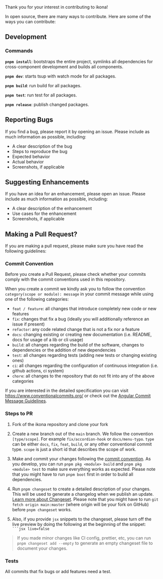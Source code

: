 Thank you for your interest in contributing to ikona!

In open source, there are many ways to contribute. Here are some of the ways you can contribute:

## Development

### Commands

**`pnpm install`**: bootstraps the entire project, symlinks all dependencies for cross-component development and builds
all components.

**`pnpm dev`**: starts tsup with watch mode for all packages.

**`pnpm build`**: run build for all packages.

**`pnpm test`**: run test for all packages.

**`pnpm release`**: publish changed packages.

## Reporting Bugs

If you find a bug, please report it by opening an issue. Please include as much information as possible, including:

- A clear description of the bug
- Steps to reproduce the bug
- Expected behavior
- Actual behavior
- Screenshots, if applicable

## Suggesting Enhancements

If you have an idea for an enhancement, please open an issue. Please include as much information as possible, including:

- A clear description of the enhancement
- Use cases for the enhancement
- Screenshots, if applicable

## Making a Pull Request?

If you are making a pull request, please make sure you have read the following guidelines:

### Commit Convention

Before you create a Pull Request, please check whether your commits comply with the commit conventions used in this
repository.

When you create a commit we kindly ask you to follow the convention `category(scope or module): message` in your commit
message while using one of the following categories:

- `feat / feature`: all changes that introduce completely new code or new features
- `fix`: changes that fix a bug (ideally you will additionally reference an issue if present)
- `refactor`: any code related change that is not a fix nor a feature
- `docs`: changing existing or creating new documentation (i.e. README, docs for usage of a lib or cli usage)
- `build`: all changes regarding the build of the software, changes to dependencies or the addition of new dependencies
- `test`: all changes regarding tests (adding new tests or changing existing ones)
- `ci`: all changes regarding the configuration of continuous integration (i.e. github actions, ci system)
- `chore`: all changes to the repository that do not fit into any of the above categories

If you are interested in the detailed specification you can visit https://www.conventionalcommits.org/ or check out the
[Angular Commit Message Guidelines](https://github.com/angular/angular/blob/22b96b9/CONTRIBUTING.md#-commit-message-guidelines).

### Steps to PR

1. Fork of the ikona repository and clone your fork

2. Create a new branch out of the `main` branch. We follow the convention `[type/scope]`. For example
   `fix/accordion-hook` or `docs/menu-typo`. `type` can be either `docs`, `fix`, `feat`, `build`, or any other
   conventional commit type. `scope` is just a short id that describes the scope of work.

3. Make and commit your changes following the
   [commit convention](https://github.com/isBatak/ikona/blob/main/CONTRIBUTING.md#commit-convention). As you develop,
   you can run `pnpm pkg <module> build` and `pnpm pkg <module> test` to make sure everything works as expected. Please
   note that you might have to run `pnpm boot` first in order to build all dependencies.

4. Run `pnpm changeset` to create a detailed description of your changes. This will be used to generate a changelog when
   we publish an update. [Learn more about Changeset](https://github.com/atlassian/changesets/tree/master/packages/cli).
   Please note that you might have to run `git fetch origin main:master` (where origin will be your fork on GitHub)
   before `pnpm changeset` works.
5. Also, if you provide `jsx` snippets to the changeset, please turn off the live preview by doing the following at the
   beginning of the snippet: ` ```jsx live=false`

> If you made minor changes like CI config, prettier, etc, you can run `pnpm changeset add --empty` to generate an empty
> changeset file to document your changes.

### Tests

All commits that fix bugs or add features need a test.
